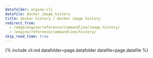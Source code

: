 ```yaml
---
datafolder: engine-cli
datafile: docker_image_history
title: docker history / docker image history
redirect_from:
  - /edge/engine/reference/commandline/image_history/
  - /engine/reference/commandline/history/
skip_read_time: true
---
```

<!--
This page is automatically generated from Docker's source code. If you want to
suggest a change to the text that appears here, open a ticket or pull request
in the source repository on GitHub:

https://github.com/docker/cli
-->

{% include cli.md datafolder=page.datafolder datafile=page.datafile %}
